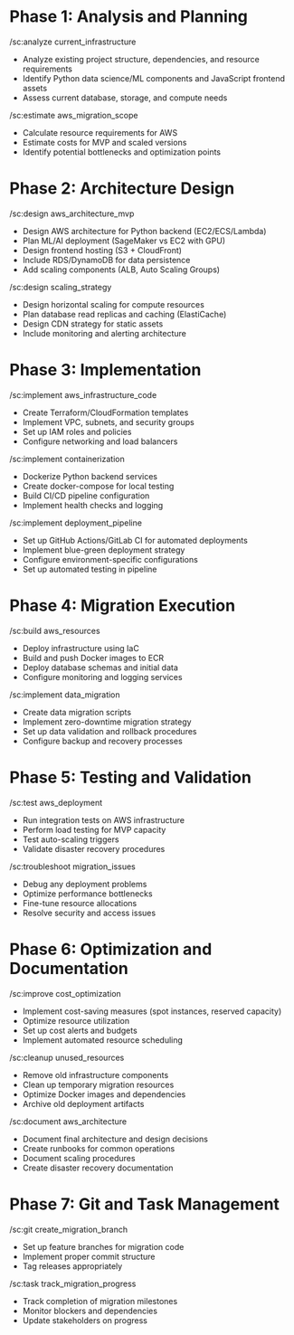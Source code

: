 # Phase 1: Analysis and Planning
/sc:analyze current_infrastructure
  - Analyze existing project structure, dependencies, and resource requirements
  - Identify Python data science/ML components and JavaScript frontend assets
  - Assess current database, storage, and compute needs

/sc:estimate aws_migration_scope
  - Calculate resource requirements for AWS
  - Estimate costs for MVP and scaled versions
  - Identify potential bottlenecks and optimization points

# Phase 2: Architecture Design
/sc:design aws_architecture_mvp
  - Design AWS architecture for Python backend (EC2/ECS/Lambda)
  - Plan ML/AI deployment (SageMaker vs EC2 with GPU)
  - Design frontend hosting (S3 + CloudFront)
  - Include RDS/DynamoDB for data persistence
  - Add scaling components (ALB, Auto Scaling Groups)

/sc:design scaling_strategy
  - Design horizontal scaling for compute resources
  - Plan database read replicas and caching (ElastiCache)
  - Design CDN strategy for static assets
  - Include monitoring and alerting architecture

# Phase 3: Implementation
/sc:implement aws_infrastructure_code
  - Create Terraform/CloudFormation templates
  - Implement VPC, subnets, and security groups
  - Set up IAM roles and policies
  - Configure networking and load balancers

/sc:implement containerization
  - Dockerize Python backend services
  - Create docker-compose for local testing
  - Build CI/CD pipeline configuration
  - Implement health checks and logging

/sc:implement deployment_pipeline
  - Set up GitHub Actions/GitLab CI for automated deployments
  - Implement blue-green deployment strategy
  - Configure environment-specific configurations
  - Set up automated testing in pipeline

# Phase 4: Migration Execution
/sc:build aws_resources
  - Deploy infrastructure using IaC
  - Build and push Docker images to ECR
  - Deploy database schemas and initial data
  - Configure monitoring and logging services

/sc:implement data_migration
  - Create data migration scripts
  - Implement zero-downtime migration strategy
  - Set up data validation and rollback procedures
  - Configure backup and recovery processes

# Phase 5: Testing and Validation
/sc:test aws_deployment
  - Run integration tests on AWS infrastructure
  - Perform load testing for MVP capacity
  - Test auto-scaling triggers
  - Validate disaster recovery procedures

/sc:troubleshoot migration_issues
  - Debug any deployment problems
  - Optimize performance bottlenecks
  - Fine-tune resource allocations
  - Resolve security and access issues

# Phase 6: Optimization and Documentation
/sc:improve cost_optimization
  - Implement cost-saving measures (spot instances, reserved capacity)
  - Optimize resource utilization
  - Set up cost alerts and budgets
  - Implement automated resource scheduling

/sc:cleanup unused_resources
  - Remove old infrastructure components
  - Clean up temporary migration resources
  - Optimize Docker images and dependencies
  - Archive old deployment artifacts

/sc:document aws_architecture
  - Document final architecture and design decisions
  - Create runbooks for common operations
  - Document scaling procedures
  - Create disaster recovery documentation

# Phase 7: Git and Task Management
/sc:git create_migration_branch
  - Set up feature branches for migration code
  - Implement proper commit structure
  - Tag releases appropriately

/sc:task track_migration_progress
  - Track completion of migration milestones
  - Monitor blockers and dependencies
  - Update stakeholders on progress